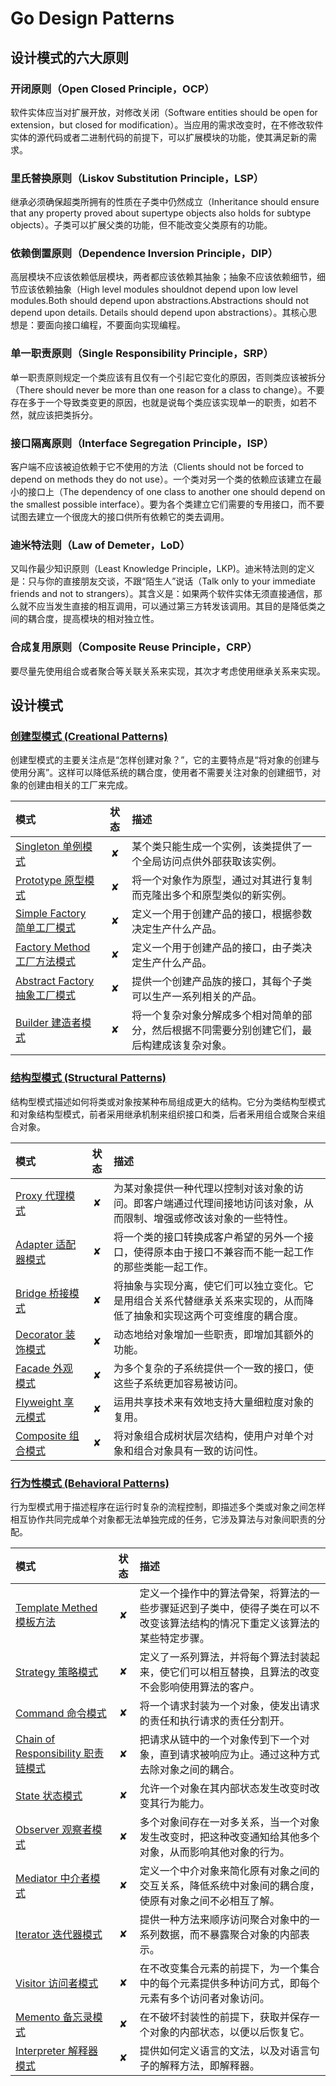 # Go Design Patterns

## 设计模式的六大原则

### 开闭原则（Open Closed Principle，OCP）

软件实体应当对扩展开放，对修改关闭（Software entities should be open for extension，but closed for modification）。当应用的需求改变时，在不修改软件实体的源代码或者二进制代码的前提下，可以扩展模块的功能，使其满足新的需求。

### 里氏替换原则（Liskov Substitution Principle，LSP）

继承必须确保超类所拥有的性质在子类中仍然成立（Inheritance should ensure that any property proved about supertype objects also holds for subtype objects）。子类可以扩展父类的功能，但不能改变父类原有的功能。

### 依赖倒置原则（Dependence Inversion Principle，DIP）

高层模块不应该依赖低层模块，两者都应该依赖其抽象；抽象不应该依赖细节，细节应该依赖抽象（High level modules shouldnot depend upon low level modules.Both should depend upon abstractions.Abstractions should not depend upon details. Details should depend upon abstractions）。其核心思想是：要面向接口编程，不要面向实现编程。

### 单一职责原则（Single Responsibility Principle，SRP）

单一职责原则规定一个类应该有且仅有一个引起它变化的原因，否则类应该被拆分（There should never be more than one reason for a class to change）。不要存在多于一个导致类变更的原因，也就是说每个类应该实现单一的职责，如若不然，就应该把类拆分。

### 接口隔离原则（Interface Segregation Principle，ISP）

客户端不应该被迫依赖于它不使用的方法（Clients should not be forced to depend on methods they do not use）。一个类对另一个类的依赖应该建立在最小的接口上（The dependency of one class to another one should depend on the smallest possible interface）。要为各个类建立它们需要的专用接口，而不要试图去建立一个很庞大的接口供所有依赖它的类去调用。

### 迪米特法则（Law of Demeter，LoD）

又叫作最少知识原则（Least Knowledge Principle，LKP)。迪米特法则的定义是：只与你的直接朋友交谈，不跟“陌生人”说话（Talk only to your immediate friends and not to strangers）。其含义是：如果两个软件实体无须直接通信，那么就不应当发生直接的相互调用，可以通过第三方转发该调用。其目的是降低类之间的耦合度，提高模块的相对独立性。

### 合成复用原则（Composite Reuse Principle，CRP）

要尽量先使用组合或者聚合等关联关系来实现，其次才考虑使用继承关系来实现。

## 设计模式

### [创建型模式 (Creational Patterns)](/creational/)

创建型模式的主要关注点是“怎样创建对象？”，它的主要特点是“将对象的创建与使用分离”。这样可以降低系统的耦合度，使用者不需要关注对象的创建细节，对象的创建由相关的工厂来完成。

| 模式 | 状态 | 描述 |
|:----|:---: |:------|
| [Singleton 单例模式](/creational/singleton/) | ✘ | 某个类只能生成一个实例，该类提供了一个全局访问点供外部获取该实例。 |
| [Prototype 原型模式](/creational/prototype/) | ✘ | 将一个对象作为原型，通过对其进行复制而克隆出多个和原型类似的新实例。 |
| [Simple Factory 简单工厂模式](/creational/simple-factory/) | ✘ | 定义一个用于创建产品的接口，根据参数决定生产什么产品。|
| [Factory Method 工厂方法模式](/creational/factory-method/) | ✘ | 定义一个用于创建产品的接口，由子类决定生产什么产品。 |
| [Abstract Factory 抽象工厂模式](/creational/abstract-factory/) | ✘ | 提供一个创建产品族的接口，其每个子类可以生产一系列相关的产品。 |
| [Builder 建造者模式](/creational/builder/) | ✘ | 将一个复杂对象分解成多个相对简单的部分，然后根据不同需要分别创建它们，最后构建成该复杂对象。 |

### [结构型模式 (Structural Patterns)](/structural/)

结构型模式描述如何将类或对象按某种布局组成更大的结构。它分为类结构型模式和对象结构型模式，前者采用继承机制来组织接口和类，后者釆用组合或聚合来组合对象。

| 模式 | 状态 | 描述 |
|:----|:---: |:------|
| [Proxy 代理模式](/structural/proxy/) | ✘ | 为某对象提供一种代理以控制对该对象的访问。即客户端通过代理间接地访问该对象，从而限制、增强或修改该对象的一些特性。 |
| [Adapter 适配器模式](/structural/adapter/) | ✘ | 将一个类的接口转换成客户希望的另外一个接口，使得原本由于接口不兼容而不能一起工作的那些类能一起工作。 |
| [Bridge 桥接模式](/structural/bridge/) | ✘ | 将抽象与实现分离，使它们可以独立变化。它是用组合关系代替继承关系来实现的，从而降低了抽象和实现这两个可变维度的耦合度。 |
| [Decorator 装饰模式](/structural/decorator/) | ✘ | 动态地给对象增加一些职责，即增加其额外的功能。 |
| [Facade 外观模式](/structural/facade/) | ✘ | 为多个复杂的子系统提供一个一致的接口，使这些子系统更加容易被访问。 |
| [Flyweight 享元模式](/structural/flyweight/) | ✘ | 运用共享技术来有效地支持大量细粒度对象的复用。 |
| [Composite 组合模式](/structural/composite/) | ✘ | 将对象组合成树状层次结构，使用户对单个对象和组合对象具有一致的访问性。 |

### [行为性模式 (Behavioral Patterns)](/behavioral/)

行为型模式用于描述程序在运行时复杂的流程控制，即描述多个类或对象之间怎样相互协作共同完成单个对象都无法单独完成的任务，它涉及算法与对象间职责的分配。

| 模式 | 状态 | 描述 |
|:----|:---: |:------|
| [Template Methed 模板方法](/behavioral/template-methed/) | ✘ | 定义一个操作中的算法骨架，将算法的一些步骤延迟到子类中，使得子类在可以不改变该算法结构的情况下重定义该算法的某些特定步骤。 |
| [Strategy 策略模式](/behavioral/strategy/) | ✘ | 定义了一系列算法，并将每个算法封装起来，使它们可以相互替换，且算法的改变不会影响使用算法的客户。 |
| [Command 命令模式](/behavioral/command/) | ✘ | 将一个请求封装为一个对象，使发出请求的责任和执行请求的责任分割开。 |
| [Chain of Responsibility 职责链模式](/behavioral/chain-of-responsibility/) | ✘ | 把请求从链中的一个对象传到下一个对象，直到请求被响应为止。通过这种方式去除对象之间的耦合。 |
| [State 状态模式](/behavioral/state/) | ✘ | 允许一个对象在其内部状态发生改变时改变其行为能力。 |
| [Observer 观察者模式](/behavioral/observer/) | ✘ | 多个对象间存在一对多关系，当一个对象发生改变时，把这种改变通知给其他多个对象，从而影响其他对象的行为。 |
| [Mediator 中介者模式](/behavioral/mediator/) | ✘ | 定义一个中介对象来简化原有对象之间的交互关系，降低系统中对象间的耦合度，使原有对象之间不必相互了解。 |
| [Iterator 迭代器模式](/behavioral/iterator/) | ✘ | 提供一种方法来顺序访问聚合对象中的一系列数据，而不暴露聚合对象的内部表示。 |
| [Visitor 访问者模式](/behavioral/visitor/) | ✘ | 在不改变集合元素的前提下，为一个集合中的每个元素提供多种访问方式，即每个元素有多个访问者对象访问。 |
| [Memento 备忘录模式](/behavioral/memento/) | ✘ | 在不破坏封装性的前提下，获取并保存一个对象的内部状态，以便以后恢复它。 |
| [Interpreter 解释器模式](/behavioral/interpreter/) | ✘ | 提供如何定义语言的文法，以及对语言句子的解释方法，即解释器。 |
